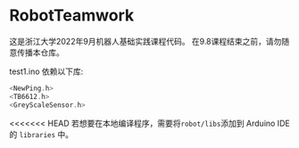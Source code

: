 # RobotTeamwork

这是浙江大学2022年9月机器人基础实践课程代码。
在9.8课程结束之前，请勿随意传播本仓库。

test1.ino 依赖以下库:

```cpp
<NewPing.h>
<TB6612.h>
<GreyScaleSensor.h>
```

<<<<<<< HEAD
若想要在本地编译程序，需要将`robot/libs`添加到 Arduino IDE 的 `libraries` 中。
